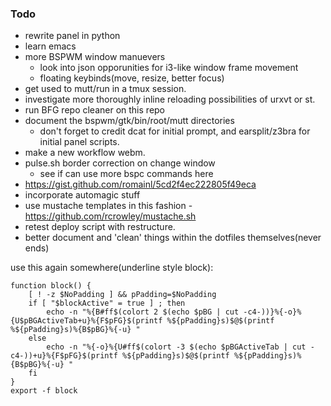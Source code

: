 ### Todo

*   rewrite panel in python
*   learn emacs
*   more BSPWM window manuevers
    * look into json opporunities for i3-like window frame movement
    * floating keybinds(move, resize, better focus)
*   get used to mutt/run in a tmux session.
*   investigate more thoroughly inline reloading possibilities of urxvt or st.
*   run BFG repo cleaner on this repo
*   document the bspwm/gtk/bin/root/mutt directories
    * don't forget to credit dcat for initial prompt, and earsplit/z3bra for initial panel scripts.
*   make a new workflow webm.
*   pulse.sh border correction on change window
    * see if can use more bspc commands here
*   https://gist.github.com/romainl/5cd2f4ec222805f49eca
*   incorporate automagic stuff
*   use mustache templates in this fashion - https://github.com/rcrowley/mustache.sh
*   retest deploy script with restructure.
*   better document and 'clean' things within the dotfiles themselves(never ends)




use this again somewhere(underline style block):
```
function block() {
    [ ! -z $NoPadding ] && pPadding=$NoPadding
    if [ "$blockActive" = true ] ; then
        echo -n "%{B#ff$(colort 2 $(echo $pBG | cut -c4-))}%{-o}%{U$pBGActiveTab+u}%{F$pFG}$(printf %${pPadding}s)$@$(printf %${pPadding}s)%{B$pBG}%{-u} "
    else
        echo -n "%{-o}%{U#ff$(colort -3 $(echo $pBGActiveTab | cut -c4-))+u}%{F$pFG}$(printf %${pPadding}s)$@$(printf %${pPadding}s)%{B$pBG}%{-u} "
    fi
}
export -f block
```
